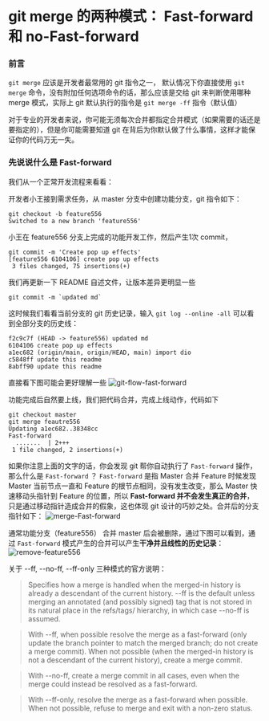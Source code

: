 # git merge 的两种模式： Fast-forward 和 no-Fast-forward

### 前言
`git merge` 应该是开发者最常用的 git 指令之一，
默认情况下你直接使用 `git merge` 命令，没有附加任何选项命令的话，那么应该是交给 git 来判断使用哪种 merge 模式，实际上 git 默认执行的指令是 `git merge -ff` 指令（默认值）

对于专业的开发者来说，你可能无须每次合并都指定合并模式（如果需要的话还是要指定的），但是你可能需要知道 git 在背后为你默认做了什么事情，这样才能保证你的代码万无一失。

### 先说说什么是 Fast-forward

我们从一个正常开发流程来看看：

开发者小王接到需求任务，从 master 分支中创建功能分支，git 指令如下：
```shell
git checkout -b feature556
Switched to a new branch 'feature556'
```

小王在 feature556 分支上完成的功能开发工作，然后产生1次 commit，
```shell
git commit -m 'Create pop up effects'
[feature556 6104106] create pop up effects
 3 files changed, 75 insertions(+)
```

我们再更新一下 README 自述文件，让版本差异更明显一些
```shell
git commit -m `updated md`
```

这时候我们看看当前分支的 git 历史记录，输入 `git log --online -all` 可以看到全部分支的历史线：
```shell
f2c9c7f (HEAD -> feature556) updated md
6104106 create pop up effects
a1ec682 (origin/main, origin/HEAD, main) import dio
c5848ff update this readme
8abff90 update this readme
```

直接看下图可能会更好理解一些
![git-flow-fast-forward](https://pcloud-1258173945.cos.ap-guangzhou.myqcloud.com/uPic/xkrZa4.png)

功能完成后自然要上线，我们把代码合并，完成上线动作，代码如下
```shell
git checkout master
git merge feautre556
Updating a1ec682..38348cc
Fast-forward
  .......  | 2+++
 1 file changed, 2 insertions(+)
```

如果你注意上面的文字的话，你会发现 git 帮你自动执行了 `Fast-forward` 操作，那么什么是 `Fast-forward` ？ 
`Fast-forward` 是指 Master 合并 Feature 时候发现 Master 当前节点一直和 Feature 的根节点相同，没有发生改变，那么 Master 快速移动头指针到 Feature 的位置，所以 **Fast-forward 并不会发生真正的合并**，只是通过移动指针造成合并的假象，这也体现 git 设计的巧妙之处。合并后的分支指针如下：
![merge-Fast-forward](https://pcloud-1258173945.cos.ap-guangzhou.myqcloud.com/uPic/N5wea3.png)

通常功能分支（feature556） 合并 master 后会被删除，通过下图可以看到，通过 `Fast-forward` 模式产生的合并可以产生**干净并且线性的历史记录**：
![remove-feature556](https://pcloud-1258173945.cos.ap-guangzhou.myqcloud.com/uPic/sKocLW.png)


关于 --ff, --no-ff, --ff-only 三种模式的官方说明：
> Specifies how a merge is handled when the merged-in history is already a descendant of the current history.  --ff is the default unless merging an annotated (and possibly signed) tag that is not stored in its natural place in the refs/tags/ hierarchy, in which case --no-ff is assumed. 

> With --ff, when possible resolve the merge as a fast-forward (only update the branch pointer to match the merged branch; do not create a merge commit). When not possible (when the merged-in history is not a descendant of the current history), create a merge commit.

> With --no-ff, create a merge commit in all cases, even when the merge could instead be resolved as a fast-forward.

> With --ff-only, resolve the merge as a fast-forward when possible. When not possible, refuse to merge and exit with a non-zero status.